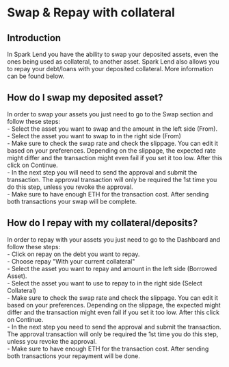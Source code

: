 # Swap & Repay with collateral

## Introduction

In Spark Lend you have the ability to swap your deposited assets, even the ones being used as collateral, to another asset. Spark Lend also allows you to repay your debt/loans with your deposited collateral. More information can be found below.

## How do I swap my deposited asset?

In order to swap your assets you just need to go to the Swap section and follow these steps:\
\- Select the asset you want to swap and the amount in the left side (From).\
\- Select the asset you want to swap to in the right side (From)\
\- Make sure to check the swap rate and check the slippage. You can edit it based on your preferences. Depending on the slippage, the expected rate might differ and the transaction might even fail if you set it too low. After this click on Continue.\
\- In the next step you will need to send the approval and submit the transaction. The approval transaction will only be required the 1st time you do this step, unless you revoke the approval.\
\- Make sure to have enough ETH for the transaction cost. After sending both transactions your swap will be complete.

## How do I repay with my collateral/deposits?

In order to repay with your assets you just need to go to the Dashboard and follow these steps:\
\- Click on repay on the debt you want to repay.\
\- Choose repay "With your current collateral"\
\- Select the asset you want to repay and amount in the left side (Borrowed Asset).\
\- Select the asset you want to use to repay to in the right side (Select Collateral)\
\- Make sure to check the swap rate and check the slippage. You can edit it based on your preferences. Depending on the slippage, the expected might differ and the transaction might even fail if you set it too low. After this click on Continue.\
\- In the next step you need to send the approval and submit the transaction. The approval transaction will only be required the 1st time you do this step, unless you revoke the approval.\
\- Make sure to have enough ETH for the transaction cost. After sending both transactions your repayment will be done.
